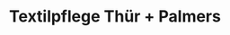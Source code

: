 ---
title: "Textilpflege Thür + Palmers"
url: /hainfeld/textilpflege-thuer-palmers/
shop: Kleidung
---
